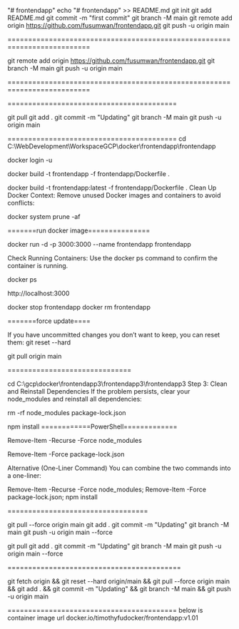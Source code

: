"# frontendapp" 
echo "# frontendapp" >> README.md
git init
git add README.md
git commit -m "first commit"
git branch -M main
git remote add origin https://github.com/fusumwan/frontendapp.git
git push -u origin main

==========================================================================


git remote add origin https://github.com/fusumwan/frontendapp.git
git branch -M main
git push -u origin main


==========================================================================




=========================================




git pull
git add .
git commit -m "Updating"
git branch -M main
git push -u origin main




=========================================
cd C:\WebDevelopment\WorkspaceGCP\docker\frontendapp\frontendapp


docker login -u <username>


docker build -t frontendapp -f frontendapp/Dockerfile .


docker build -t frontendapp:latest -f frontendapp/Dockerfile .
Clean Up Docker Context: Remove unused Docker images and containers to avoid conflicts:


docker system prune -af




=======run docker image===============


docker run -d -p 3000:3000 --name frontendapp frontendapp




Check Running Containers: Use the docker ps command to confirm the container is running.




docker ps




http://localhost:3000




docker stop frontendapp
docker rm frontendapp






=======force update====


If you have uncommitted changes you don’t want to keep, you can reset them:
git reset --hard


git pull origin main

==============================

cd C:\gcp\docker\frontendapp3\frontendapp3\frontendapp3
Step 3: Clean and Reinstall Dependencies
If the problem persists, clear your node_modules and reinstall all dependencies:

rm -rf node_modules package-lock.json

npm install
============PowerShell=============

Remove-Item -Recurse -Force node_modules

Remove-Item -Force package-lock.json

Alternative (One-Liner Command)
You can combine the two commands into a one-liner:

Remove-Item -Recurse -Force node_modules; Remove-Item -Force package-lock.json; npm install



==================================


git pull --force origin main
git add .
git commit -m "Updating"
git branch -M main
git push -u origin main --force




git pull
git add .
git commit -m "Updating"
git branch -M main
git push -u origin main --force



==========================================

git fetch origin && git reset --hard origin/main && git pull --force origin main && git add . && git commit -m "Updating" && git branch -M main && git push -u origin main



=========================================
below is container image url
docker.io/timothyfudocker/frontendapp:v1.01
